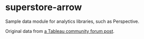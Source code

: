 # superstore-arrow

Sample data module for analytics libraries, such as Perspective.

Original data from [a Tableau community forum post](https://community.tableau.com/docs/DOC-1236).
